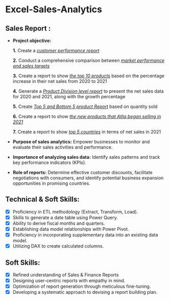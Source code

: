 # Excel-Sales-Analytics
## Sales Report :


- **Project objective:** 

    **1.** Create a _[customer performance report](https://github.com/ArchanaSajeesh1/Excel-Sales-Analytics/blob/main/Customer%20Performance%20Report.pdf)_ 

    **2.** Conduct a comprehensive comparison between _[market performance and sales targets](https://github.com/ArchanaSajeesh1/Excel-Sales-Analytics/blob/main/Market%20Performance%20vs%20Target.pdf)_

    **3.** Create a report to show _[the top 10 products](https://github.com/ArchanaSajeesh1/Excel-Sales-Analytics/blob/main/Top%2010%20Products.pdf)_ based on the percentage increase in their net sales from 2020 to 2021

    **4.** Generate a _[Product Division level report](https://github.com/ArchanaSajeesh1/Excel-SalesAnalytics/blob/main/Division%20Level%20Report.pdf)_ to present the net sales data for 2020 and 2021, along with the growth percentage

    **5.** Create _[Top 5 and Bottom 5 product Report](https://github.com/ArchanaSajeesh1/Excel-Sales-Analytics/blob/main/Top%20%26%20Bottom%205%20Products.pdf)_ based on quantity sold

    **6.** Create a report to show _[the new products that Atliq began selling in 2021](https://github.com/ArchanaSajeesh1/Excel-Sales-Analytics/blob/main/New%20Products%20-%202021.pdf)_
 
    **7.** Create a report to show _[top 5 countries](https://github.com/ArchanaSajeesh1/Excel-Sales-Analytics/blob/main/Top%205%20Country%20-%202021.pdf)_ in terms of net sales in 2021

- **Purpose of sales analytics:** Empower businesses to monitor and evaluate their sales activities and performance.

- **Importance of analyzing sales data:** Identify sales patterns and track key performance indicators (KPIs).

- **Role of reports:** Determine effective customer discounts, facilitate negotiations with consumers, and identify potential business expansion opportunities in promising countries.


## Technical & Soft Skills:
- [x]	Proficiency in ETL methodology (Extract, Transform, Load).
- [x]	Skills to generate a date table using Power Query.
- [x]	Ability to derive fiscal months and quarters.
- [x]	Establishing data model relationships with Power Pivot.
- [x]	Proficiency in incorporating supplementary data into an existing data model.
- [x]	Utilizing DAX to create calculated columns.

## Soft Skills:
- [x]	Refined understanding of Sales & Finance Reports
- [x]	Designing user-centric reports with empathy in mind.
- [x]	Optimization of report generation through meticulous fine-tuning.
- [x]	Developing a systematic approach to devising a report building plan.
